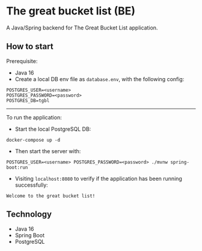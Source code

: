 # The great bucket list (BE)
A Java/Spring backend for The Great Bucket List application.

## How to start

Prerequisite:
- Java 16
- Create a local DB env file as `database.env`, with the following config:
```
POSTGRES_USER=<username>
POSTGRES_PASSWORD=<password>
POSTGRES_DB=tgbl
```

---
To run the application:

- Start the local PostgreSQL DB:
````
docker-compose up -d
````

- Then start the server with:
````
POSTGRES_USER=<username> POSTGRES_PASSWORD=<password> ./mvnw spring-boot:run
````

- Visiting `localhost:8080` to verify if the application has been running successfully:
````
Welcome to the great bucket list!
````

## Technology
- Java 16
- Spring Boot
- PostgreSQL


